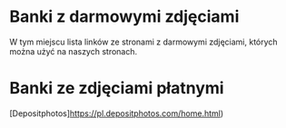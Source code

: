 # Banki z darmowymi zdjęciami

W tym miejscu lista linków ze stronami z darmowymi zdjęciami, których można użyć na naszych stronach.


# Banki ze zdjęciami płatnymi


[Depositphotos]https://pl.depositphotos.com/home.html)
